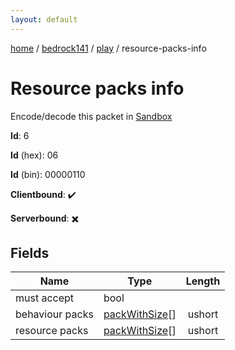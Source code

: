```yaml
---
layout: default
---
```


[home](/)  /  [bedrock141](/protocol/bedrock141)  /  [play](/protocol/bedrock141/play)  /  resource-packs-info

# Resource packs info

Encode/decode this packet in [Sandbox](../../../sandbox/bedrock141#Play.ResourcePacksInfo)

**Id**: 6

**Id** (hex): 06

**Id** (bin): 00000110

**Clientbound**: ✔️

**Serverbound**: ✖️

## Fields

Name | Type | Length
---|---|:---:
must accept | bool | [](/protocol/bedrock141/types/)
behaviour packs | [packWithSize](/protocol/bedrock141/types/pack-with-size)[] | ushort
resource packs | [packWithSize](/protocol/bedrock141/types/pack-with-size)[] | ushort
